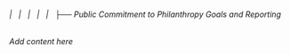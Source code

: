 ###### |   |   |   |   |   ├── Public Commitment to Philanthropy Goals and Reporting

*Add content here*